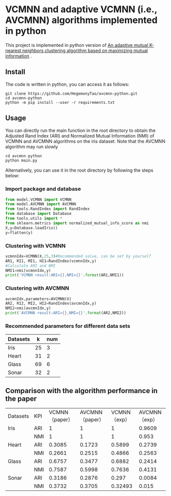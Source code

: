# VCMNN and adaptive VCMNN (i.e., AVCMNN) algorithms implemented in python

This project is implemented in python version of [An adaptive mutual K-nearest neighbors clustering algorithm based on maximizing mutual information](https://www.sciencedirect.com/science/article/pii/S003132032200752X) .

## Install

The code is written in python, you can access it as follows:

```
git clone https://github.com/HegemonyTao/avcmnn-python.git
cd avcmnn-python
python -m pip install --user -r requirements.txt
```

## Usage

You can directly run the main function in the root directory to obtain the Adjusted Rand Index (ARI) and Normalized Mutual Information (NMI) of VCMNN and AVCMNN algorithms on the iris dataset. Note that the AVCMNN algorithm may run slowly

```python
cd avcmnn-python
python main.py
```

Alternatively, you can use it in the root directory by following the steps below:

### Import package and database

```python
from model.VCMNN import VCMNN
from model.AVCMNN import AVCMNN
from tools.RandIndex import RandIndex
from database import Database
from tools.utils import *
from sklearn.metrics import normalized_mutual_info_score as nmi
X,y=Database.loadIris()
y=flatten(y)
```

### Clustering with VCMNN

```python
vcmnnIdx=VCMNN(X,25,3)#Recommended value, can be set by yourself
AR1, RI1, MI1, HI1=RandIndex(vcmnnIdx,y)
#Calculate ARI and NMI
NMI1=nmi(vcmnnIdx,y)
print('VCMNN result:ARI={},NMI={}'.format(AR1,NMI1))
```

### Clustering with AVCMNN

```python
avcmnIdx,parameters=AVCMNN(X)
AR2, RI2, MI2, HI2=RandIndex(avcmnIdx,y)
NMI2=nmi(avcmnIdx,y)
print('AVCMNN result:ARI={},NMI={}'.format(AR2,NMI2))
```

### Recommended parameters for different data sets

| Datasets | k    | num  |
| -------- | ---- | ---- |
| Iris     | 25   | 3    |
| Heart    | 31   | 2    |
| Glass    | 69   | 6    |
| Sonar    | 32   | 2    |

## Comparison with the algorithm performance in the paper

<table>
   <tr>
      <td>Datasets</td>
      <td>KPI</td>
      <td>VCMNN（paper）</td>
      <td>AVCMNN（paper）</td>
      <td>VCMNN（exp）</td>
      <td>AVCMNN（exp）</td>
   </tr>
   <tr>
      <td>Iris</td>
      <td>ARI</td>
      <td>1</td>
      <td>1</td>
      <td>1</td>
      <td>0.9609</td>
   </tr>
   <tr>
      <td></td>
      <td>NMI</td>
      <td>1</td>
      <td>1</td>
      <td>1</td>
      <td>0.953</td>
   </tr>
   <tr>
      <td>Heart</td>
      <td>ARI</td>
      <td>0.3085</td>
      <td>0.1723</td>
      <td>0.5899</td>
      <td>0.2739</td>
   </tr>
   <tr>
      <td></td>
      <td>NMI</td>
      <td>0.2661</td>
      <td>0.2515</td>
      <td>0.4866</td>
      <td>0.2563</td>
   </tr>
   <tr>
      <td>Glass</td>
      <td>ARI</td>
      <td>0.6757</td>
      <td>0.3477</td>
      <td>0.6882</td>
      <td>0.2414</td>
   </tr>
   <tr>
      <td></td>
      <td>NMI</td>
      <td>0.7587</td>
      <td>0.5998</td>
      <td>0.7636</td>
      <td>0.4131</td>
   </tr>
   <tr>
      <td>Sonar</td>
      <td>ARI</td>
      <td>0.3186</td>
      <td>0.2876</td>
      <td>0.297</td>
      <td>0.0084</td>
   </tr>
   <tr>
      <td></td>
      <td>NMI</td>
      <td>0.3732</td>
      <td>0.3705</td>
      <td>0.32493</td>
      <td>0.015</td>
   </tr>
</table>



